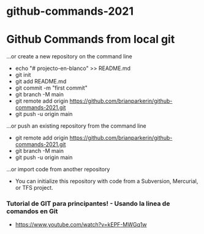 # github-commands-2021
# Github Commands from local git

…or create a new repository on the command line
- echo "# projecto-en-blanco" >> README.md
- git init
- git add README.md
- git commit -m "first commit"
- git branch -M main
- git remote add origin https://github.com/brianparkerin/github-commands-2021.git
- git push -u origin main


…or push an existing repository from the command line
- git remote add origin https://github.com/brianparkerin/github-commands-2021.git
- git branch -M main
- git push -u origin main


…or import code from another repository
- You can initialize this repository with code from a Subversion, Mercurial, or TFS project.



### Tutorial de GIT para principantes! - Usando la linea de comandos en Git
- https://www.youtube.com/watch?v=kEPF-MWGq1w


